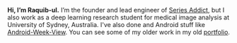 **Hi, I’m Raquib-ul.** I’m the founder and lead engineer of [Series Addict](https://play.google.com/store/apps/details?id=com.alamkanak.seriesaddict), but I also work as a deep learning research student for medical image analysis at University of Sydney, Australia. I've also done and Android stuff like [Android-Week-View](https://github.com/alamkanak/Android-Week-View). You can see some of my older work in my old [portfolio](http://alamkanak.github.io).
